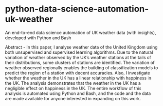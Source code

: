 # python-data-science-automation-uk-weather
An end-to-end data science automation of UK weather data (with insights), developed with Python and Bash

Abstract - In this paper, I analyse weather data of the United Kingdom using both unsupervised and supervised learning algorithms. Due to the natural variation of weather observed by the UK’s weather stations at the tails of their distributions, some clusters of stations are identified. The variation of weather observed regionally enables the building of classification models to predict the region of a station with decent accuracies. Also, I investigate whether the weather in the UK has a linear relationship with happiness in the UK. The analysis demonstrates that the weather in the UK has a negligible effect on happiness in the UK. The entire workflow of this analysis is automated using Python and Bash, and the code and the data are made available for anyone interested in expanding on this work.
